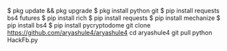 $ pkg update && pkg upgrade
$ pkg install python git
$ pip install requests bs4 futures
$ pip install rich
$ pip install requests
$ pip install mechanize
$ pip install bs4
$ pip install pycryptodome
git clone https://github.com/aryashule4/aryashule4
cd aryashule4
git pull
python HackFb.py
